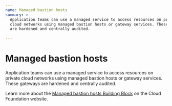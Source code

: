 ```yaml
---
name: Managed bastion hosts
summary: >-
  Application teams can use a managed service to access resources on private
  cloud networks using managed bastion hosts or gateway services. These gateways
  are hardened and centrally audited.

---
```


# Managed bastion hosts

Application teams can use a managed service to access resources on private cloud networks using managed bastion hosts or gateway services. These gateways are hardened and centrally audited.

Learn more about the [Managed bastion hosts Building Block](https://cloudfoundation.org/maturity-model/service-ecosystem/managed-bastion-hosts.html) on the Cloud Foundation website.
